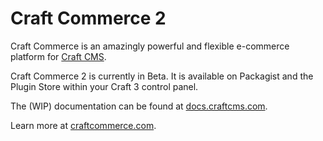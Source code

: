 # Craft Commerce 2

Craft Commerce is an amazingly powerful and flexible e-commerce platform for [Craft CMS](https://craftcms.com).

Craft Commerce 2 is currently in Beta. It is available on Packagist and the Plugin Store within your Craft 3 control panel.

The (WIP) documentation can be found at [docs.craftcms.com](https://docs.craftcms.com/commerce/v2/).

Learn more at [craftcommerce.com](https://craftcommerce.com).
